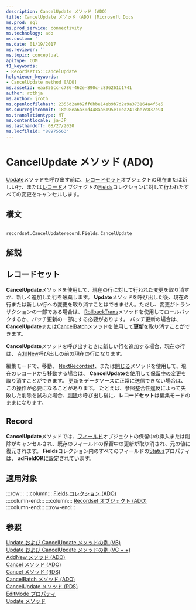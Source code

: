 ```yaml
---
description: CancelUpdate メソッド (ADO)
title: CancelUpdate メソッド (ADO) |Microsoft Docs
ms.prod: sql
ms.prod_service: connectivity
ms.technology: ado
ms.custom: ''
ms.date: 01/19/2017
ms.reviewer: ''
ms.topic: conceptual
apitype: COM
f1_keywords:
- Recordset15::CancelUpdate
helpviewer_keywords:
- CancelUpdate method [ADO]
ms.assetid: eaa856cc-c786-462e-890c-c896261b1741
author: rothja
ms.author: jroth
ms.openlocfilehash: 2355d2a0b2ff0bbe14eb9b7d2a9a373164a4f5e5
ms.sourcegitcommit: 18a98ea6a30d448aa6195e10ea2413be7e837e94
ms.translationtype: MT
ms.contentlocale: ja-JP
ms.lasthandoff: 08/27/2020
ms.locfileid: "88975563"
---
```

# <a name="cancelupdate-method-ado"></a>CancelUpdate メソッド (ADO)
[Update](./update-method.md)メソッドを呼び出す前に、[レコードセット](./recordset-object-ado.md)オブジェクトの現在または新しい行、または[レコード](./record-object-ado.md)オブジェクトの[Fields](./fields-collection-ado.md)コレクションに対して行われたすべての変更をキャンセルします。  
  
## <a name="syntax"></a>構文  
  
```  
  
recordset.CancelUpdaterecord.Fields.CancelUpdate  
```  
  
## <a name="remarks"></a>解説  
  
## <a name="recordset"></a>レコードセット  
 **CancelUpdate**メソッドを使用して、現在の行に対して行われた変更を取り消すか、新しく追加した行を破棄します。 **Update**メソッドを呼び出した後、現在の行または新しい行への変更を取り消すことはできません。ただし、変更がトランザクションの一部である場合は、 [RollbackTrans](./begintrans-committrans-and-rollbacktrans-methods-ado.md)メソッドを使用してロールバックするか、バッチ更新の一部にする必要があります。 バッチ更新の場合は、 **CancelUpdate**または[CancelBatch](./cancelbatch-method-ado.md)メソッドを使用して**更新**を取り消すことができます。  
  
 **CancelUpdate**メソッドを呼び出すときに新しい行を追加する場合、現在の行は、 [AddNew](./addnew-method-ado.md)呼び出しの前の現在の行になります。  
  
 編集モードで、移動、 [NextRecordset](./nextrecordset-method-ado.md)、または[閉じる](./close-method-ado.md)メソッドを使用して、現在のレコードから移動する場合は、 **CancelUpdate**を使用して保留[中の変更](./move-method-ado.md)を取り消すことができます。 更新をデータソースに正常に送信できない場合は、この操作が必要になることがあります。 たとえば、参照整合性違反によって失敗した削除を試みた場合、[削除](./delete-method-ado-recordset.md)の呼び出し後に、**レコードセット**は編集モードのままになります。  
  
## <a name="record"></a>Record  
 **CancelUpdate**メソッドでは、[フィールド](./field-object.md)オブジェクトの保留中の挿入または削除がキャンセルされ、既存のフィールドの保留中の更新が取り消され、元の値に復元されます。 **Fields**コレクション内のすべてのフィールドの[Status](./status-property-ado-recordset.md)プロパティは、 **adFieldOK**に設定されています。  
  
## <a name="applies-to"></a>適用対象  

:::row:::
    :::column:::
        [Fields コレクション (ADO)](./fields-collection-ado.md)  
    :::column-end:::
    :::column:::
        [Recordset オブジェクト (ADO)](./recordset-object-ado.md)  
    :::column-end:::
:::row-end:::

## <a name="see-also"></a>参照  
 [Update および CancelUpdate メソッドの例 (VB)](./update-and-cancelupdate-methods-example-vb.md)   
 [Update および CancelUpdate メソッドの例 (VC + +)](./update-and-cancelupdate-methods-example-vc.md)   
 [AddNew メソッド (ADO)](./addnew-method-ado.md)   
 [Cancel メソッド (ADO)](./cancel-method-ado.md)   
 [Cancel メソッド (RDS)](../rds-api/cancel-method-rds.md)   
 [CancelBatch メソッド (ADO)](./cancelbatch-method-ado.md)   
 [CancelUpdate メソッド (RDS)](../rds-api/cancelupdate-method-rds.md)   
 [EditMode プロパティ](./editmode-property.md)   
 [Update メソッド](./update-method.md)